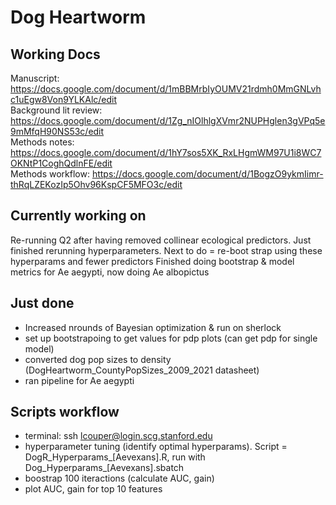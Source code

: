 # Dog Heartworm

## Working Docs ##

Manuscript: https://docs.google.com/document/d/1mBBMrbIyOUMV21rdmh0MmGNLvhc1uEgw8Von9YLKAlc/edit     
Background lit review: https://docs.google.com/document/d/1Zg_nIOlhlgXVmr2NUPHglen3gVPq5e9mMfqH90NS53c/edit   
Methods notes: https://docs.google.com/document/d/1hY7sos5XK_RxLHgmWM97U1i8WC7OKNtP1CoghQdlnFE/edit   
Methods workflow: https://docs.google.com/document/d/1BogzO9ykmIimr-thRqLZEKozIp5Ohv96KspCF5MFO3c/edit    

## Currently working on ##

Re-running Q2 after having removed collinear ecological predictors.
Just finished rerunning hyperparameters. Next to do = re-boot strap using these hyperparams and fewer predictors
Finished doing bootstrap & model metrics for Ae aegypti, now doing Ae albopictus

## Just done ##

- Increased nrounds of Bayesian optimization & run on sherlock
- set up bootstrapoing to get values for pdp plots (can get pdp for single model)
- converted dog pop sizes to density (DogHeartworm_CountyPopSizes_2009_2021 datasheet)
- ran pipeline for Ae aegypti

## Scripts workflow ##

- terminal: ssh lcouper@login.scg.stanford.edu 
- hyperparameter tuning (identify optimal hyperparams). Script = DogR_Hyperparams_[Aevexans].R, run with Dog_Hyperparams_[Aevexans].sbatch
- boostrap 100 iteractions (calculate AUC, gain)
- plot AUC, gain for top 10 features







